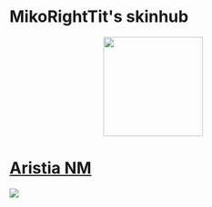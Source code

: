 # MikoRightTit's skinhub

<p align="center">
<a href="players/MikoRightTit/MikoRightTit.md">
       <img src="https://a.ppy.sh/22259826"  
       width="175"
       height="175"></a>
<br>

# [Aristia NM](https://github.com/agutin727/Catamarca-skins/raw/main/players/MikoRightTit/Aristia%20NM.osk)
[![](https://osu.ppy.sh/ss/19222903/1db7)](https://github.com/agutin727/Catamarca-skins/raw/main/players/MikoRightTit/Aristia%20NM.osk)

